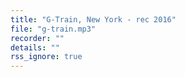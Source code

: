 ```yaml
---
title: "G-Train, New York - rec 2016"
file: "g-train.mp3"
recorder: ""
details: ""
rss_ignore: true
---
```


